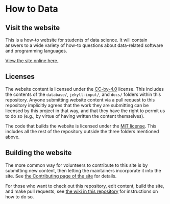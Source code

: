 
# How to Data

## Visit the website

This is a how-to website for students of data science.  It will contain
answers to a wide variety of how-to questions about data-related
software and programming languages.

[View the site online here.](https://how-to-data.org)

## Licenses

The website content is licensed under the
[CC-by-4.0](https://choosealicense.com/licenses/cc-by-4.0/) license.
This includes the contents of the `database/`, `jekyll-input/`, and `docs/`
folders within this repository.  Anyone submitting website content via a pull
request to this repository implicitly agrees that the work they are submitting
can be licensed by this project in that way, and that they have the right to
permit us to do so (e.g., by virtue of having written the content themselves).

The code that builds the website is licensed under the
[MIT license](https://choosealicense.com/licenses/mit/).
This includes all the rest of the repository outside the three folders
mentioned above.

## Building the website

The more common way for volunteers to contribute to this site is by
submitting new content, then letting the maintainers incorporate it into the
site.  See [the Contributing page of the
site](https://how-to-data.org/contributing/) for details.

For those who want to check out this repository, edit content, build the site,
and make pull requests, see
[the wiki in this repository](https://github.com/nathancarter/how2data/wiki)
for instructions on how to do so.
